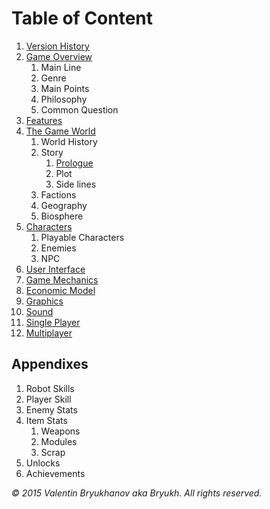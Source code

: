 Table of Content
================

1. [Version History](VersionHistory.md)
2. [Game Overview](GameOverview.md)
    1. Main Line
    3. Genre
    3. Main Points
    4. Philosophy
    5. Common Question
3. [Features](Features.md)
4. [The Game World](GameWorld.md)
    1. World History
    2. Story
        1. [Prologue](World/Prologue.md)
        2. Plot
        3. Side lines
    3. Factions
    4. Geography
    5. Biosphere
5. [Characters](Characters.md)
    1. Playable Characters
    2. Enemies
    3. NPC
6. [User Interface](UserInterface.md)
7. [Game Mechanics](GameMechanics.md)
8. [Economic Model](Economic.md)
8. [Graphics](Graphics.md)
9. [Sound](Sound.md)
10. [Single Player](SinglePlyer.md)
11. [Multiplayer](Multiplayer.md)

Appendixes
----------

1. Robot Skills
2. Player Skill
3. Enemy Stats
4. Item Stats
    1. Weapons
    2. Modules
    3. Scrap
5. Unlocks
6. Achievements



_© 2015 Valentin Bryukhanov aka Bryukh. All rights reserved._
